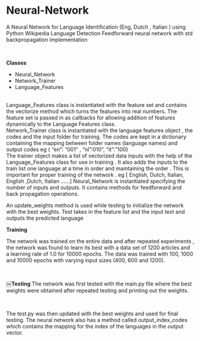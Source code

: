 # Neural-Network


A Neural Network for Language Identification (Eng, Dutch , Italian ) using Python
Wikipedia Language Detection Feed­forward neural network with std backpropagation implementation

<br/>

<b>Classes</b>
<br/>
<ul>
<li>Neural_Network</li>
<li>Network_Trainer</li>
<li>Language_Features</li>

</ul>
<br/>
Language_Features class is instantiated with the feature set and contains the vectorize method which turns the features into real numbers. The feature set is passed in as callbacks for allowing addition of features dynamically to the Language Features class.

<br/>
Network_Trainer class is instantiated with the language features object , the codes and the input folder for training. The codes are kept in a dictionary containing the mapping between folder names (language names) and output codes
eg { “en”: “001” , “nl”:010”, “it”:”100}

<br/>
The trainer object makes a list of vectorized data inputs with the help of the Language_Features class for use in training . It also adds the inputs to the train list one language at a time in order and maintaining the order . This is important for proper training of the network . eg [ English, Dutch, Italian, English ,Dutch, Italian ......]
Neural_Network is instantiated specifying the number of inputs and outputs. It contains methods for feed­forward and back propagation operations.


An update_weights method is used while testing to initialize the network with the best weights. Test takes in the feature list and the input text and outputs the predicted language


<b>Training</b>


The network was trained on the entire data and after repeated experiments , the network was found to learn its best with a data set of 1200 articles and a learning rate of 1.0 for 10000 epochs. The data was trained with 100, 1000 and 10000 epochs with varying input sizes (400, 600 and 1200).

<br/>

<b>￼Testing</b>
The network was first tested with the main.py file where the best weights were obtained after repeated testing and printing out the weights.

<br/>

The test.py was then updated with the best weights and used for final testing.
The neural network also has a method called output_index_codes which contains the mapping for the index of the languages in the output vector.
